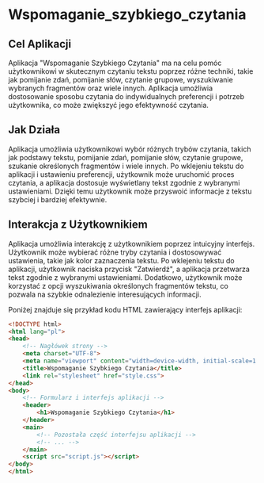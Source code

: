 # Wspomaganie_szybkiego_czytania

## Cel Aplikacji

Aplikacja "Wspomaganie Szybkiego Czytania" ma na celu pomóc użytkownikowi w skutecznym czytaniu tekstu poprzez różne techniki, takie jak pomijanie zdań, pomijanie słów, czytanie grupowe, wyszukiwanie wybranych fragmentów oraz wiele innych. Aplikacja umożliwia dostosowanie sposobu czytania do indywidualnych preferencji i potrzeb użytkownika, co może zwiększyć jego efektywność czytania.

## Jak Działa

Aplikacja umożliwia użytkownikowi wybór różnych trybów czytania, takich jak podstawy tekstu, pomijanie zdań, pomijanie słów, czytanie grupowe, szukanie określonych fragmentów i wiele innych. Po wklejeniu tekstu do aplikacji i ustawieniu preferencji, użytkownik może uruchomić proces czytania, a aplikacja dostosuje wyświetlany tekst zgodnie z wybranymi ustawieniami. Dzięki temu użytkownik może przyswoić informacje z tekstu szybciej i bardziej efektywnie.

## Interakcja z Użytkownikiem

Aplikacja umożliwia interakcję z użytkownikiem poprzez intuicyjny interfejs. Użytkownik może wybierać różne tryby czytania i dostosowywać ustawienia, takie jak kolor zaznaczenia tekstu. Po wklejeniu tekstu do aplikacji, użytkownik naciska przycisk "Zatwierdź", a aplikacja przetwarza tekst zgodnie z wybranymi ustawieniami. Dodatkowo, użytkownik może korzystać z opcji wyszukiwania określonych fragmentów tekstu, co pozwala na szybkie odnalezienie interesujących informacji.

Poniżej znajduje się przykład kodu HTML zawierający interfejs aplikacji:

```html
<!DOCTYPE html>
<html lang="pl">
<head>
    <!-- Nagłówek strony -->
    <meta charset="UTF-8">
    <meta name="viewport" content="width=device-width, initial-scale=1.0">
    <title>Wspomaganie Szybkiego Czytania</title>
    <link rel="stylesheet" href="style.css">
</head>
<body>
    <!-- Formularz i interfejs aplikacji -->
    <header>
        <h1>Wspomaganie Szybkiego Czytania</h1>
    </header>
    <main>
        <!-- Pozostała część interfejsu aplikacji -->
        <!-- ... -->
    </main>
    <script src="script.js"></script>
</body>
</html>
